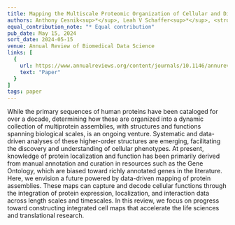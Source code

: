 ```yaml
---
title: Mapping the Multiscale Proteomic Organization of Cellular and Disease Phenotypes
authors: Anthony Cesnik<sup>*</sup>, Leah V Schaffer<sup>*</sup>, <strong>Ishan Gaur</strong>, Mayank Jain, Trey Ideker, Emma Lundberg
equal_contribution_note: "* Equal contribution"
pub_date: May 15, 2024
sort_date: 2024-05-15
venue: Annual Review of Biomedical Data Science
links: [
  {
    url: https://www.annualreviews.org/content/journals/10.1146/annurev-biodatasci-102423-113534,
    text: "Paper"
  }
]
tags: paper
---
```

While the primary sequences of human proteins have been cataloged for over a decade, determining how these are organized into a dynamic collection of multiprotein assemblies, with structures and functions spanning biological scales, is an ongoing venture. Systematic and data-driven analyses of these higher-order structures are emerging, facilitating the discovery and understanding of cellular phenotypes. At present, knowledge of protein localization and function has been primarily derived from manual annotation and curation in resources such as the Gene Ontology, which are biased toward richly annotated genes in the literature. Here, we envision a future powered by data-driven mapping of protein assemblies. These maps can capture and decode cellular functions through the integration of protein expression, localization, and interaction data across length scales and timescales. In this review, we focus on progress toward constructing integrated cell maps that accelerate the life sciences and translational research.
